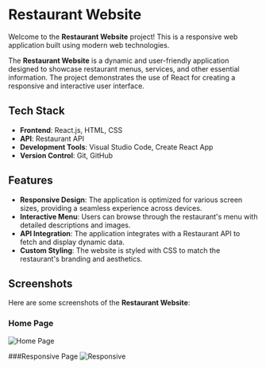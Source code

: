 # Restaurant Website

Welcome to the **Restaurant Website** project! This is a responsive web application built using modern web technologies.


The **Restaurant Website** is a dynamic and user-friendly application designed to showcase restaurant menus, services, and other essential information. The project demonstrates the use of React for creating a responsive and interactive user interface.

## Tech Stack
- **Frontend**: React.js, HTML, CSS
- **API**: Restaurant API
- **Development Tools**: Visual Studio Code, Create React App
- **Version Control**: Git, GitHub

## Features
- **Responsive Design**: The application is optimized for various screen sizes, providing a seamless experience across devices.
- **Interactive Menu**: Users can browse through the restaurant's menu with detailed descriptions and images.
- **API Integration**: The application integrates with a Restaurant API to fetch and display dynamic data.
- **Custom Styling**: The website is styled with CSS to match the restaurant's branding and aesthetics.

## Screenshots
Here are some screenshots of the **Restaurant Website**:

### Home Page
![Home Page](<img width="50%" alt="Home-page" src="https://github.com/user-attachments/assets/1f32169d-b0dc-4dc3-bfe8-6d37bf515795">)

###Responsive Page
![Responsive ](<img width="100%" alt="Screenshot 2024-08-16 at 12 14 31 PM" src="https://github.com/user-attachments/assets/ed478c0f-3538-44c4-a0e7-e93d19498e6f">)

